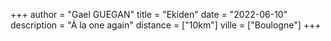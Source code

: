 +++
author = "Gael GUEGAN"
title = "Ekiden"
date = "2022-06-10"
description = "À la one again"
distance = ["10km"]
ville = ["Boulogne"]
+++
